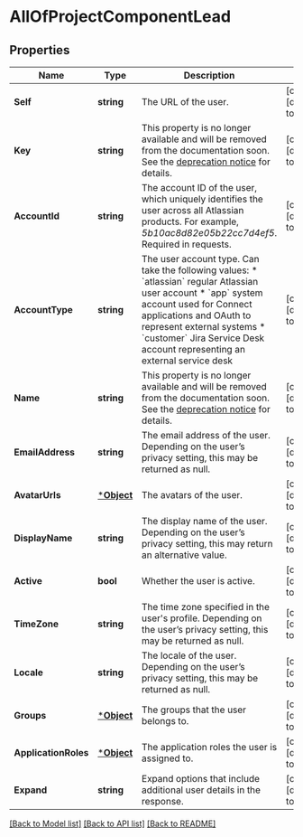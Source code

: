 # AllOfProjectComponentLead

## Properties
Name | Type | Description | Notes
------------ | ------------- | ------------- | -------------
**Self** | **string** | The URL of the user. | [optional] [default to null]
**Key** | **string** | This property is no longer available and will be removed from the documentation soon. See the [deprecation notice](https://developer.atlassian.com/cloud/jira/platform/deprecation-notice-user-privacy-api-migration-guide/) for details. | [optional] [default to null]
**AccountId** | **string** | The account ID of the user, which uniquely identifies the user across all Atlassian products. For example, *5b10ac8d82e05b22cc7d4ef5*. Required in requests. | [optional] [default to null]
**AccountType** | **string** | The user account type. Can take the following values:   *  &#x60;atlassian&#x60; regular Atlassian user account  *  &#x60;app&#x60; system account used for Connect applications and OAuth to represent external systems  *  &#x60;customer&#x60; Jira Service Desk account representing an external service desk | [optional] [default to null]
**Name** | **string** | This property is no longer available and will be removed from the documentation soon. See the [deprecation notice](https://developer.atlassian.com/cloud/jira/platform/deprecation-notice-user-privacy-api-migration-guide/) for details. | [optional] [default to null]
**EmailAddress** | **string** | The email address of the user. Depending on the user’s privacy setting, this may be returned as null. | [optional] [default to null]
**AvatarUrls** | [***Object**](.md) | The avatars of the user. | [optional] [default to null]
**DisplayName** | **string** | The display name of the user. Depending on the user’s privacy setting, this may return an alternative value. | [optional] [default to null]
**Active** | **bool** | Whether the user is active. | [optional] [default to null]
**TimeZone** | **string** | The time zone specified in the user&#x27;s profile. Depending on the user’s privacy setting, this may be returned as null. | [optional] [default to null]
**Locale** | **string** | The locale of the user. Depending on the user’s privacy setting, this may be returned as null. | [optional] [default to null]
**Groups** | [***Object**](.md) | The groups that the user belongs to. | [optional] [default to null]
**ApplicationRoles** | [***Object**](.md) | The application roles the user is assigned to. | [optional] [default to null]
**Expand** | **string** | Expand options that include additional user details in the response. | [optional] [default to null]

[[Back to Model list]](../README.md#documentation-for-models) [[Back to API list]](../README.md#documentation-for-api-endpoints) [[Back to README]](../README.md)

